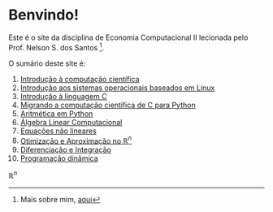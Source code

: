 # Benvindo!

Este é o site da disciplina de Economia Computacional II lecionada pelo Prof. Nelson S. dos Santos [^1].

O sumário deste site é:

1. [Introdução à computação científica](intCompSci.md)
2. [Introdução aos sistemas operacionais baseados em Linux](intOSLinux.md)
3. [Introdução à linguagem C](https://ecompfin-ufrgs.github.io/linguagemC/)
4. [Migrando a computação científica de C para Python](cToPy.md)
5. [Aritmética em Python](aritPy.md)
6. [Álgebra Linear Computacional](algebralinearcomputacional.md)
7. [Equações não lineares](equacoes_nao_lineares.md)
8. [Otimização e Aproximação no $\mathbb{R}^n$](otimaprox.md)
9. [Diferenciação e Integração](calculo.md)
10. [Programação dinâmica](progdin.md)


$\mathbb{R}^n$




[^1]: Mais sobre mim, [aqui](https://professor.ufrgs.br/nelsonseixas)
